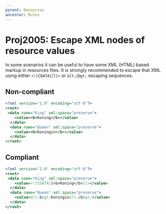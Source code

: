 ```yaml
---
parent: Resources
ancestor: Rules
---
```


# Proj2005: Escape XML nodes of resource values
In some scenarios it can be useful to have some XML (HTML) based markup in
resources files. It is strongly recommended to escape that XML using either
`<![CDATA[`/`]]>` or `&lt;`/`@gt;` escaping sequences.

## Non-compliant
``` xml
<?xml version="1.0" encoding="utf-8"?>
<root>
 <data name="King" xml:space="preserve">
    <value><b>Koning</b></value>
  </data>
  <data name="Queen" xml:space="preserve">
    <value><b>Koningin</b></value>
  </data>
</root>
```

## Compliant
``` xml
<?xml version="1.0" encoding="utf-8"?>
<root>
 <data name="King" xml:space="preserve">
    <value><![CDATA[[<b>Koning</b>]]></value>
  </data>
  <data name="Queen" xml:space="preserve">
    <value>&lt;b&gt;Koningin&lt;/b&gt;</value>
  </data>
</root>
```
